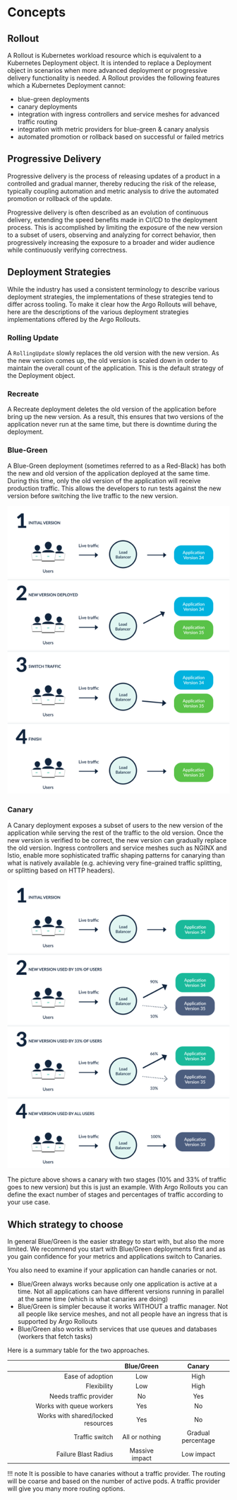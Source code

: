 # Concepts

## Rollout

A Rollout is Kubernetes workload resource which is equivalent to a Kubernetes Deployment object.
It is intended to replace a Deployment object in scenarios when more advanced deployment or 
progressive delivery functionality is needed. A Rollout provides the following features which
a Kubernetes Deployment cannot:

* blue-green deployments
* canary deployments
* integration with ingress controllers and service meshes for advanced traffic routing
* integration with metric providers for blue-green & canary analysis
* automated promotion or rollback based on successful or failed metrics

## Progressive Delivery

Progressive delivery is the process of releasing updates of a product in a controlled and gradual
manner, thereby reducing the risk of the release, typically coupling automation and metric analysis
to drive the automated promotion or rollback of the update. 

Progressive delivery is often described as an evolution of continuous delivery, extending the
speed benefits made in CI/CD to the deployment process. This is accomplished by limiting the
exposure of the new version to a subset of users, observing and analyzing for correct behavior, 
then progressively increasing the exposure to a broader and wider audience while continuously
verifying correctness.

## Deployment Strategies

While the industry has used a consistent terminology to describe various deployment strategies, the implementations of these strategies tend to differ across tooling. To make it clear how the Argo Rollouts will behave, here are the descriptions of the various deployment strategies implementations offered by the Argo Rollouts.

### Rolling Update
A `RollingUpdate` slowly replaces the old version with the new version. As the new version comes up, the old version is scaled down in order to maintain the overall count of the application. This is the default strategy of the Deployment object.

### Recreate
A Recreate deployment deletes the old version of the application before bring up the new version. As a result, this ensures that two versions of the application never run at the same time, but there is downtime during the deployment.

### Blue-Green
A Blue-Green deployment (sometimes referred to as a Red-Black) has both the new and old version of the application deployed at the same time.  During this time, only the old version of the application will receive production traffic. This allows the developers to run tests against the new version before switching the live traffic to the new version.

[![How Blue Green deployments work](concepts-assets/blue-green-deployments.png)](concepts-assets/blue-green-deployments.png)

### Canary
A Canary deployment exposes a subset of users to the new version of the application while serving the rest of the traffic to the old version. Once the new version is verified to be correct, the new version can gradually replace the old version. Ingress controllers and service meshes such as NGINX and Istio, enable more sophisticated traffic shaping patterns for canarying than what is natively available (e.g. achieving very fine-grained traffic splitting, or splitting based on HTTP headers).

[![How Canary deployments work](concepts-assets/canary-deployments.png)](concepts-assets/canary-deployments.png)

The picture above shows a canary with two stages (10% and 33% of traffic goes to new version) but this is just an example. With Argo Rollouts you can define the exact number of stages
and percentages of traffic according to your use case.

## Which strategy to choose

In general Blue/Green is the easier strategy to start with, but also the more limited. We recommend you start with Blue/Green deployments first and as you gain confidence for your metrics and applications switch to Canaries.

You also need to examine if your application can handle canaries or not.

* Blue/Green always works because only one application is active at a time. Not all applications can have different versions running in parallel at the same time (which is what canaries are doing)
* Blue/Green is simpler because it works WITHOUT a traffic manager. Not all people like service meshes, and not all people have an ingress that is supported by Argo Rollouts
* Blue/Green also works with services that use queues and databases (workers that fetch tasks)

Here is a summary table for the two approaches.

|                           |         Blue/Green         | Canary         |
|--------------------------:|:-------------------------:|:--------------------------:|
|                Ease of adoption |           Low             |     High                   | 
|               Flexibility | Low        |  High                        | 
|               Needs traffic provider | No        |  Yes                        | 
|               Works with queue workers | Yes        |  No                        | 
|               Works with shared/locked resources | Yes        |  No                        |
|               Traffic switch | All or nothing        |  Gradual percentage                        |
|               Failure Blast Radius | Massive impact       |  Low impact                       |

!!! note
    It is possible to have canaries without a traffic provider. The routing will be coarse and based
    on the number of active pods. A traffic provider will give you many more routing options.